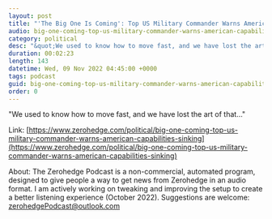 ```yaml
---
layout: post
title: "'The Big One Is Coming': Top US Military Commander Warns American Capabilities &quot;Sinking&quot;"
audio: big-one-coming-top-us-military-commander-warns-american-capabilities-sinking-0
category: political
desc: "&quot;We used to know how to move fast, and we have lost the art of that...&quot;"
duration: 00:02:23
length: 143
datetime: Wed, 09 Nov 2022 04:45:00 +0000
tags: podcast
guid: big-one-coming-top-us-military-commander-warns-american-capabilities-sinking-0
order: 0
---
```

&quot;We used to know how to move fast, and we have lost the art of that...&quot;

Link: [https://www.zerohedge.com/political/big-one-coming-top-us-military-commander-warns-american-capabilities-sinking](https://www.zerohedge.com/political/big-one-coming-top-us-military-commander-warns-american-capabilities-sinking)

About: The Zerohedge Podcast is a non-commercial, automated program, designed to give people a way to get news from Zerohedge in an audio format.  I am actively working on tweaking and improving the setup to create a better listening experience (October 2022).  Suggestions are welcome: [zerohedgePodcast@outlook.com](mailto:zerohedgePodcast@outlook.com)